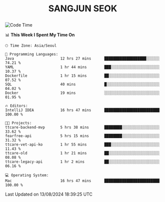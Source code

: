 <h1>
 <p align="center">
   SANGJUN SEOK
 </p>
</h1>

<!--START_SECTION:waka-->
![Code Time](http://img.shields.io/badge/Code%20Time-3%2C714%20hrs%2050%20mins-blue)

📊 **This Week I Spent My Time On** 

```text
🕑︎ Time Zone: Asia/Seoul

💬 Programming Languages: 
Java                     12 hrs 27 mins      ███████████████████░░░░░░   74.21 % 
YAML                     1 hr 44 mins        ███░░░░░░░░░░░░░░░░░░░░░░   10.37 % 
Dockerfile               1 hr 15 mins        ██░░░░░░░░░░░░░░░░░░░░░░░   07.52 % 
SQL                      40 mins             █░░░░░░░░░░░░░░░░░░░░░░░░   04.02 % 
Docker                   19 mins             ░░░░░░░░░░░░░░░░░░░░░░░░░   01.95 % 

🔥 Editors: 
IntelliJ IDEA            16 hrs 47 mins      █████████████████████████   100.00 % 

🐱‍💻 Projects: 
ttcare-backend-mvp       5 hrs 38 mins       ████████░░░░░░░░░░░░░░░░░   33.62 % 
fearfree-api             5 hrs 15 mins       ████████░░░░░░░░░░░░░░░░░   31.32 % 
ttcare-vet-api-ko        1 hr 55 mins        ███░░░░░░░░░░░░░░░░░░░░░░   11.43 % 
ttcare-old               1 hr 21 mins        ██░░░░░░░░░░░░░░░░░░░░░░░   08.08 % 
ttcare-legacy-api        1 hr 2 mins         ██░░░░░░░░░░░░░░░░░░░░░░░   06.16 % 

💻 Operating System: 
Mac                      16 hrs 47 mins      █████████████████████████   100.00 % 
```


 Last Updated on 13/08/2024 18:39:25 UTC
<!--END_SECTION:waka-->
